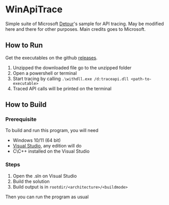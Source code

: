 # WinApiTrace

Simple suite of Microsoft [Detour](https://github.com/microsoft/Detours)'s sample for API tracing. May be modified here and there for other purposes. Main credits goes to Microsoft.

## How to Run

Get the executables on the github [releases](https://github.com/MuhamadAjiW/WinApiTrace/releases).
1. Unzipped the downloaded file go to the unzipped folder
2. Open a powershell or terminal
3. Start tracing by calling `.\withdll.exe /d:traceapi.dll <path-to-executable>`
4. Traced API calls will be printed on the terminal 

## How to Build
### Prerequisite

To build and run this program, you will need 
- Windows 10/11 (64 bit)
- [Visual Studio](https://visualstudio.microsoft.com/), any edition will do
- C\C++ installed on the Visual Studio

### Steps
1. Open the .sln on Visual Studio
2. Build the solution
3. Build output is in `rootdir/<architecture>/<buildmode>`

Then you can run the program as usual
